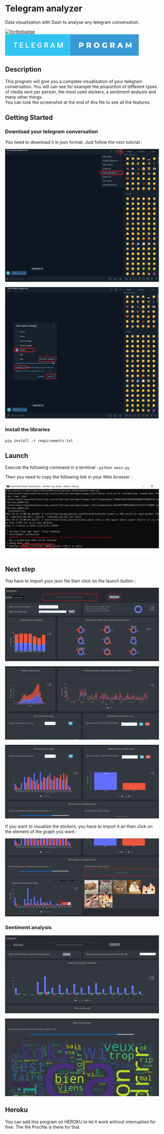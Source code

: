 # Telegram analyzer
Data visualization with Dash to analyse any telegram conversation.

[![forthebadge](https://forthebadge.com/images/badges/made-with-python.svg)](https://forthebadge.com)  ![badge-telegram-program](https://github.com/pierre-vignoles/telegram_analysis/blob/master/img/telegram-program.svg)

## Description
This program will give you a complete visualization of your telegram conversation. You will can see for example the proportion of different types of media sent per person, the most used stickers, a sentiment analysis and many other things.   
You can look the screenshot at the end of this file to see all the features.

## Getting Started
### Download your telegram conversation
You need to download it in json format. 
Just follow the next tutorial :

![Screen1](https://github.com/pierre-vignoles/telegram_analysis/blob/master/img/screen1_tg.png)


![Screen2](https://github.com/pierre-vignoles/telegram_analysis/blob/master/img/screen2_tg.png)

### Install the libraries
`pip install -r requirements.txt`

## Launch 
Execute the following command in a terminal : `python main.py`  

Then you need to copy the following link in your Web browser :  

![Screen3](https://github.com/pierre-vignoles/telegram_analysis/blob/master/img/screen.png)
## Next step

You have to import your json file then click on the launch button :

![Screen4](https://github.com/pierre-vignoles/telegram_analysis/blob/master/img/screen1.png)

![Screen5](https://github.com/pierre-vignoles/telegram_analysis/blob/master/img/screen2.png)

![Screen6](https://github.com/pierre-vignoles/telegram_analysis/blob/master/img/screen3.png)

If you want to visualize the stickers, you have to import it an then click on the element of the graph you want :

![Screen6](https://github.com/pierre-vignoles/telegram_analysis/blob/master/img/screen4.png)

###  Sentiment analysis 

![Screen7](https://github.com/pierre-vignoles/telegram_analysis/blob/master/img/screen5.png)

![Screen8](https://github.com/pierre-vignoles/telegram_analysis/blob/master/img/screen6.png)

## Heroku
You can add this program on HEROKU to let it work without interruption for free. The file Procfile is there for that.





